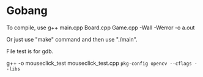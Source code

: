 # Gobang
To compile, use     g++ main.cpp Board.cpp Game.cpp -Wall -Werror -o a.out

Or just use "make" command and then use "./main".

File test is for gdb.

g++ -o mouseclick_test mouseclick_test.cpp `pkg-config opencv --cflags --libs`

